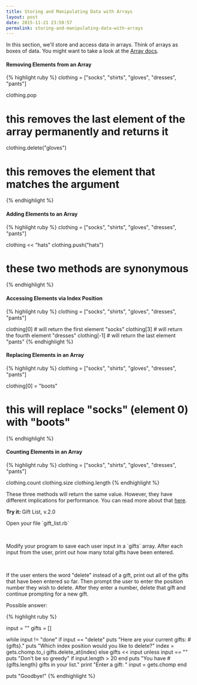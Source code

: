 ```yaml
---
title: Storing and Manipulating Data with Arrays
layout: post
date: 2015-11-21 23:59:57
permalink: storing-and-manipulating-data-with-arrays
---
```


In this section, we'll store and access data in arrays. Think of arrays as boxes of data. You might want to take a look at the [Array docs](http://ruby-doc.org/core-2.2.0/Array.html). 

<h4>Removing Elements from an Array</h4>

{% highlight ruby %}
clothing = ["socks", "shirts", "gloves", "dresses", "pants"]

clothing.pop  
# this removes the last element of the array permanently and returns it

clothing.delete("gloves")  
# this removes the element that matches the argument
{% endhighlight %}

<h4>Adding Elements to an Array</h4>

{% highlight ruby %}
clothing = ["socks", "shirts", "gloves", "dresses", "pants"]

clothing << "hats"
clothing.push("hats")  
# these two methods are synonymous
{% endhighlight %}

<h4>Accessing Elements via Index Position</h4>

{% highlight ruby %}
clothing = ["socks", "shirts", "gloves", "dresses", "pants"]

clothing[0] # will return the first element "socks"
clothing[3] # will return the fourth element "dresses"
clothing[-1] # will return the last element "pants"
{% endhighlight %}

<h4>Replacing Elements in an Array</h4>

{% highlight ruby %}
clothing = ["socks", "shirts", "gloves", "dresses", "pants"]

clothing[0] = "boots"
# this will replace "socks" (element 0) with "boots"
{% endhighlight %}

<h4>Counting Elements in an Array</h4> 

{% highlight ruby %}
clothing = ["socks", "shirts", "gloves", "dresses", "pants"]

clothing.count
clothing.size
clothing.length
{% endhighlight %}

These three methods will return the same value. However, they have different implications for performance. You can read more about that <a href="http://batsov.com/articles/2014/02/17/the-elements-of-style-in-ruby-number-13-length-vs-size-vs-count/">here</a>. 

<div class="card blue-grey darken-1">
  <div class="card-content white-text">
    <span class="card-title orange-text"><b>Try it: </b>Gift List, v.2.0</span>
    <p>Open your file `gift_list.rb`</p> <br>
    <p>
      Modify your program to save each user input in a `gifts` array. After each input from the user, print out how many total gifts have been entered. 
    </p>
    <br>
    <p>
      If the user enters the word "delete" instead of a gift, print out all of the gifts that have been entered so far. Then prompt the user to enter the position number they wish to delete. After they enter a number, delete that gift and continue prompting for a new gift.
    </p>
  </div>
</div>

Possible answer:

{% highlight ruby %}

input = ""
gifts = []

while input != "done"
  if input == "delete"
    puts "Here are your current gifts: #{gifts}."
    puts "Which index position would you like to delete?"
    index = gets.chomp.to_i
    gifts.delete_at(index)
  else
    gifts << input unless input == ""
    puts "Don't be so greedy" if input.length > 20
  end
  puts "You have #{gifts.length} gifts in your list."
  print "Enter a gift: "
  input = gets.chomp
end

puts "Goodbye!"
{% endhighlight %}
  